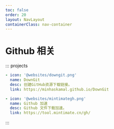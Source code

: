 ```yaml
---
toc: false
order: 20
layout: NavLayout
containerClass: nav-container
---
```


# Github 相关

::: projects

```yaml
- icon: '@websites/downgit.png'
  name: DownGit
  desc: 创建GitHub资源下载链接。
  link: https://minhaskamal.github.io/DownGit

- icon: '@websites/mintimategh.png'
  name: Github 加速
  desc: Github 文件下载加速。
  link: https://tool.mintimate.cn/gh/
```

:::
